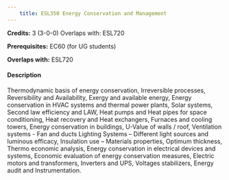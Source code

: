 ```yaml
---
    title: ESL350 Energy Conservation and Management
---
```

**Credits:** 3 (3-0-0) Overlaps with: ESL720



**Prerequisites:** EC60 (for UG students)

**Overlaps with:** ESL720

#### Description 
Thermodynamic basis of energy conservation, Irreversible processes, Reversibility and Availability, Exergy and available energy, Energy conservation in HVAC systems and thermal power plants, Solar systems, Second law efficiency and LAW, Heat pumps and Heat pipes for space conditioning, Heat recovery and Heat exchangers, Furnaces and cooling towers, Energy conservation in buildings, U-Value of walls / roof, Ventilation systems - Fan and ducts Lighting Systems – Different light sources and luminous efficacy, Insulation use – Materials properties, Optimum thickness, Thermo economic analysis, Energy conservation in electrical devices and systems, Economic evaluation of energy conservation measures, Electric motors and transformers, Inverters and UPS, Voltages stabilizers, Energy audit and Instrumentation.